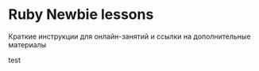# Ruby Newbie lessons

Краткие инструкции для онлайн-занятий и ссылки на дополнительные материалы

test

